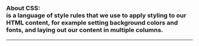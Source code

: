 <h1 align="center"></h1>
 <h3 align="start">About CSS:<br>is a language of style rules that we use to apply styling to our HTML content, for example setting background colors and fonts, and laying out our content in multiple columns.</h3> 

***
